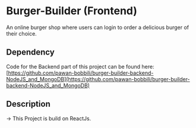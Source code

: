 # Burger-Builder (Frontend)

An online burger shop where users can login to order a delicious burger of their choice.

## Dependency

Code for the Backend part of this project can be found here: [https://github.com/pawan-bobbili/burger-builder-backend-NodeJS_and_MongoDB](https://github.com/pawan-bobbili/burger-builder-backend-NodeJS_and_MongoDB)

## Description

-> This Project is build on ReactJs.
